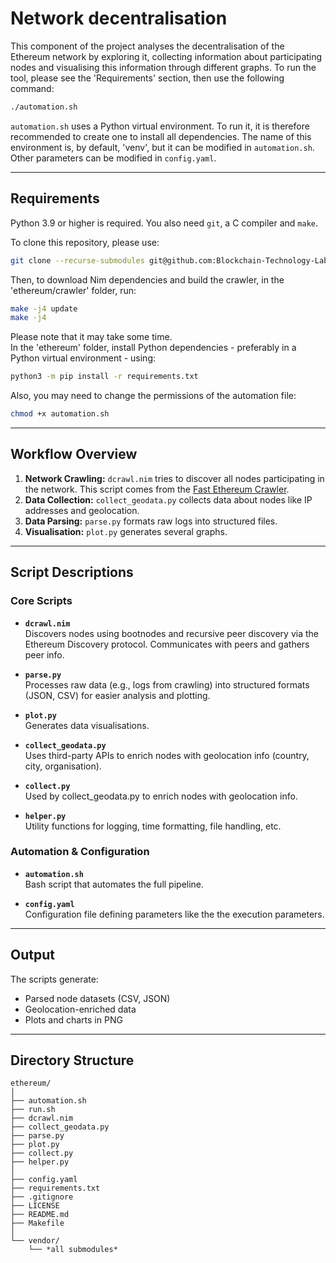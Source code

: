 # Network decentralisation

This component of the project analyses the decentralisation of the Ethereum network by exploring it, collecting information about participating nodes and visualising this information through different graphs. To run the tool, please see the 'Requirements' section, then use the following command:
```bash
./automation.sh
```
`automation.sh` uses a Python virtual environment. To run it, it is therefore recommended to create one to install all dependencies. The name of this environment is, by default, 'venv', but it can be modified in `automation.sh`. Other parameters can be modified in `config.yaml`.

---

## Requirements

Python 3.9 or higher is required. You also need `git`, a C compiler and `make`.

To clone this repository, please use:
```bash
git clone --recurse-submodules git@github.com:Blockchain-Technology-Lab/network-decentralization.git
```
Then, to download Nim dependencies and build the crawler, in the 'ethereum/crawler' folder, run:
```bash
make -j4 update
make -j4
```
Please note that it may take some time.  
In the 'ethereum' folder, install Python dependencies - preferably in a Python virtual environment - using:
```bash
python3 -m pip install -r requirements.txt
```
Also, you may need to change the permissions of the automation file:
```bash
chmod +x automation.sh
```

---

## Workflow Overview

1. **Network Crawling:** `dcrawl.nim` tries to discover all nodes participating in the network. This script comes from the [Fast Ethereum Crawler](https://github.com/cskiraly/fast-ethereum-crawler.git).
2. **Data Collection:** `collect_geodata.py` collects data about nodes like IP addresses and geolocation.
3. **Data Parsing:** `parse.py` formats raw logs into structured files.
4. **Visualisation:** `plot.py` generates several graphs.

---

## Script Descriptions

### Core Scripts

- **`dcrawl.nim`**  
  Discovers nodes using bootnodes and recursive peer discovery via the Ethereum Discovery protocol. Communicates with peers and gathers peer info.

- **`parse.py`**  
  Processes raw data (e.g., logs from crawling) into structured formats (JSON, CSV) for easier analysis and plotting.

- **`plot.py`**  
  Generates data visualisations.

- **`collect_geodata.py`**  
  Uses third-party APIs to enrich nodes with geolocation info (country, city, organisation).

- **`collect.py`**  
  Used by collect_geodata.py to enrich nodes with geolocation info.
  
- **`helper.py`**  
  Utility functions for logging, time formatting, file handling, etc.


### Automation & Configuration

- **`automation.sh`**  
  Bash script that automates the full pipeline.

- **`config.yaml`**  
  Configuration file defining parameters like the the execution parameters.


---

## Output

The scripts generate:
- Parsed node datasets (CSV, JSON)
- Geolocation-enriched data
- Plots and charts in PNG

---

## Directory Structure

```
ethereum/
│
├── automation.sh
├── run.sh
├── dcrawl.nim
├── collect_geodata.py
├── parse.py
├── plot.py
├── collect.py
├── helper.py
│
├── config.yaml
├── requirements.txt
├── .gitignore
├── LICENSE
├── README.md
├── Makefile
│
└── vendor/
    └── *all submodules*
```

